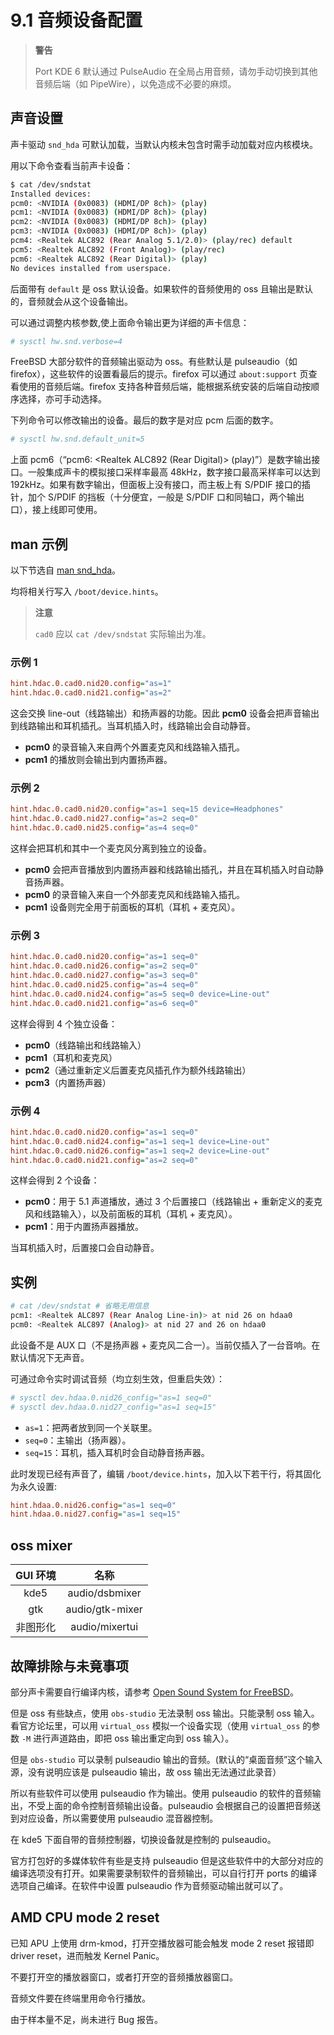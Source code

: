 # 9.1 音频设备配置

>**警告**
>
>Port KDE 6 默认通过 PulseAudio 在全局占用音频，请勿手动切换到其他音频后端（如 PipeWire），以免造成不必要的麻烦。

## 声音设置

声卡驱动 `snd_hda` 可默认加载，当默认内核未包含时需手动加载对应内核模块。

用以下命令查看当前声卡设备：

```sh
$ cat /dev/sndstat
Installed devices:
pcm0: <NVIDIA (0x0083) (HDMI/DP 8ch)> (play)
pcm1: <NVIDIA (0x0083) (HDMI/DP 8ch)> (play)
pcm2: <NVIDIA (0x0083) (HDMI/DP 8ch)> (play)
pcm3: <NVIDIA (0x0083) (HDMI/DP 8ch)> (play)
pcm4: <Realtek ALC892 (Rear Analog 5.1/2.0)> (play/rec) default
pcm5: <Realtek ALC892 (Front Analog)> (play/rec)
pcm6: <Realtek ALC892 (Rear Digital)> (play)
No devices installed from userspace.
```

后面带有 `default` 是 oss 默认设备。如果软件的音频使用的 oss 且输出是默认的，音频就会从这个设备输出。

可以通过调整内核参数,使上面命令输出更为详细的声卡信息：

```sh
# sysctl hw.snd.verbose=4
```

FreeBSD 大部分软件的音频输出驱动为 oss。有些默认是 pulseaudio（如 firefox），这些软件的设置看最后的提示。firefox 可以通过 `about:support` 页查看使用的音频后端。firefox 支持各种音频后端，能根据系统安装的后端自动按顺序选择，亦可手动选择。

下列命令可以修改输出的设备。最后的数字是对应 pcm 后面的数字。

```sh
# sysctl hw.snd.default_unit=5
```

上面 pcm6（“pcm6: <Realtek ALC892 (Rear Digital)> (play)”）是数字输出接口。一般集成声卡的模拟接口采样率最高 48kHz，数字接口最高采样率可以达到 192kHz。如果有数字输出，但面板上没有接口，而主板上有 S/PDIF 接口的插针，加个 S/PDIF 的挡板（十分便宜，一般是 S/PDIF 口和同轴口，两个输出口），接上线即可使用。


## man 示例

以下节选自 [man snd_hda](https://man.freebsd.org/cgi/man.cgi?snd_hda)。

均将相关行写入 `/boot/device.hints`。

>**注意**
>
>`cad0` 应以 `cat /dev/sndstat` 实际输出为准。

### 示例 1

```ini
hint.hdac.0.cad0.nid20.config="as=1"
hint.hdac.0.cad0.nid21.config="as=2"
```

这会交换 line-out（线路输出）和扬声器的功能。因此 **pcm0** 设备会把声音输出到线路输出和耳机插孔。当耳机插入时，线路输出会自动静音。

- **pcm0** 的录音输入来自两个外置麦克风和线路输入插孔。
- **pcm1** 的播放则会输出到内置扬声器。

### 示例 2

```ini
hint.hdac.0.cad0.nid20.config="as=1 seq=15 device=Headphones"
hint.hdac.0.cad0.nid27.config="as=2 seq=0"
hint.hdac.0.cad0.nid25.config="as=4 seq=0"
```

这样会把耳机和其中一个麦克风分离到独立的设备。

- **pcm0** 会把声音播放到内置扬声器和线路输出插孔，并且在耳机插入时自动静音扬声器。
- **pcm0** 的录音输入来自一个外部麦克风和线路输入插孔。
- **pcm1** 设备则完全用于前面板的耳机（耳机 + 麦克风）。


### 示例 3

```ini
hint.hdac.0.cad0.nid20.config="as=1 seq=0"
hint.hdac.0.cad0.nid26.config="as=2 seq=0"
hint.hdac.0.cad0.nid27.config="as=3 seq=0"
hint.hdac.0.cad0.nid25.config="as=4 seq=0"
hint.hdac.0.cad0.nid24.config="as=5 seq=0 device=Line-out"
hint.hdac.0.cad0.nid21.config="as=6 seq=0"
```

这样会得到 4 个独立设备：

* **pcm0**（线路输出和线路输入）
* **pcm1**（耳机和麦克风）
* **pcm2**（通过重新定义后置麦克风插孔作为额外线路输出）
* **pcm3**（内置扬声器）


### 示例 4


```ini
hint.hdac.0.cad0.nid20.config="as=1 seq=0"
hint.hdac.0.cad0.nid24.config="as=1 seq=1 device=Line-out"
hint.hdac.0.cad0.nid26.config="as=1 seq=2 device=Line-out"
hint.hdac.0.cad0.nid21.config="as=2 seq=0"
```

这样会得到 2 个设备：

* **pcm0**：用于 5.1 声道播放，通过 3 个后置接口（线路输出 + 重新定义的麦克风和线路输入），以及前面板的耳机（耳机 + 麦克风）。
* **pcm1**：用于内置扬声器播放。

当耳机插入时，后置接口会自动静音。


## 实例

```sh
# cat /dev/sndstat # 省略无用信息
pcm1: <Realtek ALC897 (Rear Analog Line-in)> at nid 26 on hdaa0
pcm0: <Realtek ALC897 (Analog)> at nid 27 and 26 on hdaa0
```

此设备不是 AUX 口（不是扬声器 + 麦克风二合一）。当前仅插入了一台音响。在默认情况下无声音。


可通过命令实时调试音频（均立刻生效，但重启失效）：

```sh
# sysctl dev.hdaa.0.nid26_config="as=1 seq=0"
# sysctl dev.hdaa.0.nid27_config="as=1 seq=15"
```

- `as=1`：把两者放到同一个关联里。
- `seq=0`：主输出（扬声器）。
- `seq=15`：耳机，插入耳机时会自动静音扬声器。

此时发现已经有声音了，编辑 `/boot/device.hints`，加入以下若干行，将其固化为永久设置:

```ini
hint.hdaa.0.nid26.config="as=1 seq=0"
hint.hdaa.0.nid27.config="as=1 seq=15"
```

## oss mixer

| GUI 环境 |      名称       |
| :------: | :-------------: |
|   kde5   | audio/dsbmixer  |
|   gtk    | audio/gtk-mixer |
| 非图形化 | audio/mixertui  |

## 故障排除与未竟事项

部分声卡需要自行编译内核，请参考 [Open Sound System for FreeBSD](http://www.opensound.com/freebsd.html)。

但是 oss 有些缺点，使用 `obs-studio` 无法录制 oss 输出。只能录制 oss 输入。看官方论坛里，可以用 `virtual_oss` 模拟一个设备实现（使用 `virtual_oss` 的参数 `-M` 进行声道路由，即把 oss 输出重定向到 oss 输入）。

但是 `obs-studio` 可以录制 pulseaudio 输出的音频。(默认的“桌面音频”这个输入源，没有说明应该是 pulseaudio 输出，故 oss 输出无法通过此录音）

所以有些软件可以使用 pulseaudio 作为输出。使用 pulseaudio 的软件的音频输出，不受上面的命令控制音频输出设备。pulseaudio 会根据自己的设置把音频送到对应设备，所以需要使用 pulseaudio 混音器控制。

在 kde5 下面自带的音频控制器，切换设备就是控制的 pulseaudio。

官方打包好的多媒体软件有些是支持 pulseaudio 但是这些软件中的大部分对应的编译选项没有打开。如果需要录制软件的音频输出，可以自行打开 ports 的编译选项自己编译。在软件中设置 pulseaudio 作为音频驱动输出就可以了。


## AMD CPU mode 2 reset

已知 APU 上使用 drm-kmod，打开空播放器可能会触发 mode 2 reset 报错即 driver reset，进而触发 Kernel Panic。

不要打开空的播放器窗口，或者打开空的音频播放器窗口。

音频文件要在终端里用命令行播放。

由于样本量不足，尚未进行 Bug 报告。
